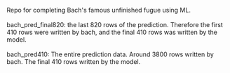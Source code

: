 Repo for completing Bach's famous unfinished fugue using ML. <br/>
<br/>
bach_pred_final820: the last 820 rows of the prediction. Therefore the first 410 rows were written by bach, and the final 410 rows was written by the model.<br/>
<br/>
bach_pred410: The entire prediction data. Around 3800 rows written by bach. The final 410 rows written by the model. 

